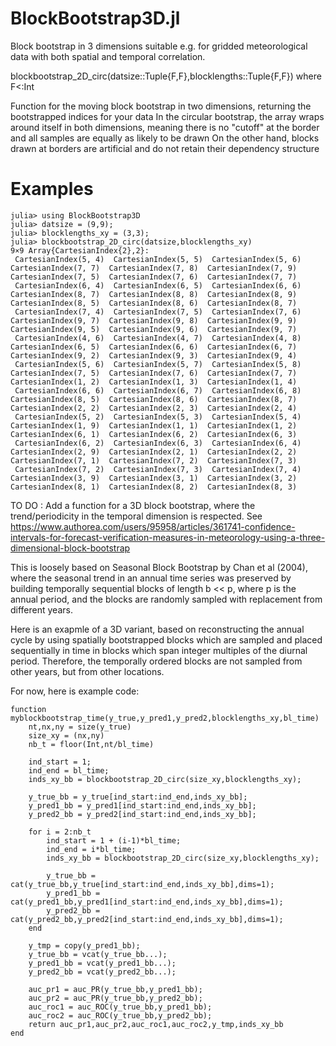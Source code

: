 # BlockBootstrap3D.jl

Block bootstrap in 3 dimensions suitable e.g. for gridded meteorological data with both spatial and temporal correlation.

   blockbootstrap_2D_circ(datsize::Tuple{F,F},blocklengths::Tuple{F,F}) where F<:Int   

Function for the moving block bootstrap in two dimensions, returning the bootstrapped indices for your data
In the circular bootstrap, the array wraps around itself in both dimensions, meaning there is no "cutoff" at 
the border and all samples are equally as likely to be drawn
On the other hand, blocks drawn at borders are artificial and do not retain their dependency structure

# Examples

```
julia> using BlockBootstrap3D
julia> datsize = (9,9);
julia> blocklengths_xy = (3,3);
julia> blockbootstrap_2D_circ(datsize,blocklengths_xy)
9×9 Array{CartesianIndex{2},2}:
 CartesianIndex(5, 4)  CartesianIndex(5, 5)  CartesianIndex(5, 6)  CartesianIndex(7, 7)  CartesianIndex(7, 8)  CartesianIndex(7, 9)  CartesianIndex(7, 5)  CartesianIndex(7, 6)  CartesianIndex(7, 7)
 CartesianIndex(6, 4)  CartesianIndex(6, 5)  CartesianIndex(6, 6)  CartesianIndex(8, 7)  CartesianIndex(8, 8)  CartesianIndex(8, 9)  CartesianIndex(8, 5)  CartesianIndex(8, 6)  CartesianIndex(8, 7)
 CartesianIndex(7, 4)  CartesianIndex(7, 5)  CartesianIndex(7, 6)  CartesianIndex(9, 7)  CartesianIndex(9, 8)  CartesianIndex(9, 9)  CartesianIndex(9, 5)  CartesianIndex(9, 6)  CartesianIndex(9, 7)
 CartesianIndex(4, 6)  CartesianIndex(4, 7)  CartesianIndex(4, 8)  CartesianIndex(6, 5)  CartesianIndex(6, 6)  CartesianIndex(6, 7)  CartesianIndex(9, 2)  CartesianIndex(9, 3)  CartesianIndex(9, 4)
 CartesianIndex(5, 6)  CartesianIndex(5, 7)  CartesianIndex(5, 8)  CartesianIndex(7, 5)  CartesianIndex(7, 6)  CartesianIndex(7, 7)  CartesianIndex(1, 2)  CartesianIndex(1, 3)  CartesianIndex(1, 4)
 CartesianIndex(6, 6)  CartesianIndex(6, 7)  CartesianIndex(6, 8)  CartesianIndex(8, 5)  CartesianIndex(8, 6)  CartesianIndex(8, 7)  CartesianIndex(2, 2)  CartesianIndex(2, 3)  CartesianIndex(2, 4)
 CartesianIndex(5, 2)  CartesianIndex(5, 3)  CartesianIndex(5, 4)  CartesianIndex(1, 9)  CartesianIndex(1, 1)  CartesianIndex(1, 2)  CartesianIndex(6, 1)  CartesianIndex(6, 2)  CartesianIndex(6, 3)
 CartesianIndex(6, 2)  CartesianIndex(6, 3)  CartesianIndex(6, 4)  CartesianIndex(2, 9)  CartesianIndex(2, 1)  CartesianIndex(2, 2)  CartesianIndex(7, 1)  CartesianIndex(7, 2)  CartesianIndex(7, 3)
 CartesianIndex(7, 2)  CartesianIndex(7, 3)  CartesianIndex(7, 4)  CartesianIndex(3, 9)  CartesianIndex(3, 1)  CartesianIndex(3, 2)  CartesianIndex(8, 1)  CartesianIndex(8, 2)  CartesianIndex(8, 3)
```


TO DO : Add a function for a 3D block bootstrap, where the trend/periodicity in the temporal dimension is respected. See
https://www.authorea.com/users/95958/articles/361741-confidence-intervals-for-forecast-verification-measures-in-meteorology-using-a-three-dimensional-block-bootstrap

This is loosely based on Seasonal Block Bootstrap by Chan et al (2004), where the seasonal trend in an annual time series was preserved by building temporally sequential blocks of length b << p, where p is the annual period, and the blocks are randomly sampled with replacement from different years. 

Here is an exapmle of a 3D variant, based on reconstructing the annual cycle by using spatially bootstrapped blocks which are sampled and placed sequentially in time in blocks which span integer multiples of the diurnal period. Therefore, the temporally ordered blocks are not sampled from other years, but from other locations. 

For now, here is example code:
```
function myblockbootstrap_time(y_true,y_pred1,y_pred2,blocklengths_xy,bl_time)
    nt,nx,ny = size(y_true)
    size_xy = (nx,ny)
    nb_t = floor(Int,nt/bl_time)

    ind_start = 1;
    ind_end = bl_time;
    inds_xy_bb = blockbootstrap_2D_circ(size_xy,blocklengths_xy);

    y_true_bb = y_true[ind_start:ind_end,inds_xy_bb];
    y_pred1_bb = y_pred1[ind_start:ind_end,inds_xy_bb];
    y_pred2_bb = y_pred2[ind_start:ind_end,inds_xy_bb];

    for i = 2:nb_t
        ind_start = 1 + (i-1)*bl_time;
        ind_end = i*bl_time;
        inds_xy_bb = blockbootstrap_2D_circ(size_xy,blocklengths_xy);
        
        y_true_bb = cat(y_true_bb,y_true[ind_start:ind_end,inds_xy_bb],dims=1);
        y_pred1_bb = cat(y_pred1_bb,y_pred1[ind_start:ind_end,inds_xy_bb],dims=1);
        y_pred2_bb = cat(y_pred2_bb,y_pred2[ind_start:ind_end,inds_xy_bb],dims=1);
    end

    y_tmp = copy(y_pred1_bb);
    y_true_bb = vcat(y_true_bb...);
    y_pred1_bb = vcat(y_pred1_bb...);
    y_pred2_bb = vcat(y_pred2_bb...);

    auc_pr1 = auc_PR(y_true_bb,y_pred1_bb);
    auc_pr2 = auc_PR(y_true_bb,y_pred2_bb);
    auc_roc1 = auc_ROC(y_true_bb,y_pred1_bb);
    auc_roc2 = auc_ROC(y_true_bb,y_pred2_bb);
    return auc_pr1,auc_pr2,auc_roc1,auc_roc2,y_tmp,inds_xy_bb
end
```

